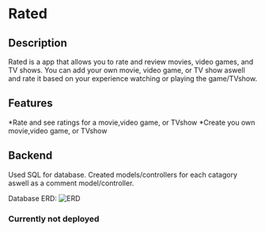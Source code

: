 # Rated

## Description

Rated is a app that allows you to rate and review movies, video games, and TV shows. You can add your own movie, video game, or TV show aswell and rate it based on your experience watching or playing the game/TVshow.

## Features

*Rate and see ratings for a movie,video game, or TVshow
*Create you own movie,video game, or TVshow

## Backend

Used SQL for database. Created models/controllers for each catagory aswell as a comment model/controller.

Database ERD: ![ERD](/P2MSA-Backend/images/PMSA2erd.png)

### Currently not deployed
